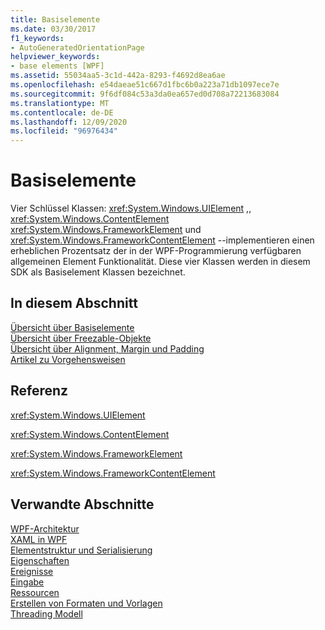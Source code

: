 ```yaml
---
title: Basiselemente
ms.date: 03/30/2017
f1_keywords:
- AutoGeneratedOrientationPage
helpviewer_keywords:
- base elements [WPF]
ms.assetid: 55034aa5-3c1d-442a-8293-f4692d8ea6ae
ms.openlocfilehash: e54daeae51c667d1fbc6b0a223a71db1097ece7e
ms.sourcegitcommit: 9f6df084c53a3da0ea657ed0d708a72213683084
ms.translationtype: MT
ms.contentlocale: de-DE
ms.lasthandoff: 12/09/2020
ms.locfileid: "96976434"
---
```

# <a name="base-elements"></a>Basiselemente
Vier Schlüssel Klassen: <xref:System.Windows.UIElement> ,, <xref:System.Windows.ContentElement> <xref:System.Windows.FrameworkElement> und <xref:System.Windows.FrameworkContentElement> --implementieren einen erheblichen Prozentsatz der in der WPF-Programmierung verfügbaren allgemeinen Element Funktionalität. Diese vier Klassen werden in diesem SDK als Basiselement Klassen bezeichnet.  
  
## <a name="in-this-section"></a>In diesem Abschnitt  
 [Übersicht über Basiselemente](base-elements-overview.md)  
 [Übersicht über Freezable-Objekte](freezable-objects-overview.md)  
 [Übersicht über Alignment, Margin und Padding](alignment-margins-and-padding-overview.md)  
 [Artikel zu Vorgehensweisen](base-elements-how-to-topics.md)  
  
## <a name="reference"></a>Referenz  
 <xref:System.Windows.UIElement>  
  
 <xref:System.Windows.ContentElement>  
  
 <xref:System.Windows.FrameworkElement>  
  
 <xref:System.Windows.FrameworkContentElement>  
  
## <a name="related-sections"></a>Verwandte Abschnitte  
 [WPF-Architektur](wpf-architecture.md)  
  [XAML in WPF](xaml-in-wpf.md)  
  [Elementstruktur und Serialisierung](element-tree-and-serialization.md)  
  [Eigenschaften](properties-wpf.md)  
  [Ereignisse](events-wpf.md)  
  [Eingabe](input-wpf.md)  
  [Ressourcen](resources-wpf.md)  
  [Erstellen von Formaten und Vorlagen](/dotnet/desktop-wpf/fundamentals/styles-templates-overview)  
  [Threading Modell](threading-model.md)
